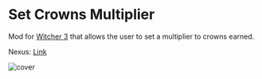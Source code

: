 # Set Crowns Multiplier

Mod for [Witcher 3] that allows the user to set a multiplier to crowns earned.

Nexus: [Link](https://www.nexusmods.com/witcher3/mods/1643)

![cover](media/cover.jpg)

[Witcher 3]: https://www.thewitcher.com/en/witcher3